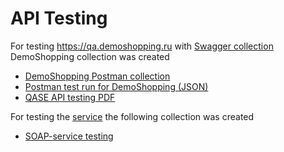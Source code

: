 # API Testing

For testing https://qa.demoshopping.ru with [Swagger collection](https://qa.demoshopping.ru/api-docs/) DemoShopping collection was created 
- [DemoShopping Postman collection](https://raw.githubusercontent.com/lfedorishina/api/refs/heads/main/DemoShopping.postman_collection.json)
- [Postman test run for DemoShopping (JSON)](https://raw.githubusercontent.com/lfedorishina/api/refs/heads/main/DemoShopping.postman_test_run.json)
- [QASE API testing PDF](https://github.com/lfedorishina/api/blob/main/QASE.API.testing.pdf)

For testing the [service](http://webservices.oorsprong.org/websamples.countryinfo/CountryInfoService.wso?WSDL) the following collection was created
- [SOAP-service testing](https://raw.githubusercontent.com/lfedorishina/api/refs/heads/main/CountryInfo.postman_collection.json)

